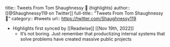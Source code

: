 title:: Tweets From Tom Shaughnessy 🦉 (highlights)
author:: [[@Shaughnessy119 on Twitter]]
full-title:: "Tweets From Tom Shaughnessy 🦉"
category:: #tweets
url:: https://twitter.com/Shaughnessy119

- Highlights first synced by [[Readwise]] [[Nov 19th, 2022]]
	- It’s not boring. Just remember that productizing internal systems that solve problems have created massive public projects
